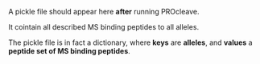 A pickle file should appear here **after** running PROcleave.

It cointain all described MS binding peptides to all alleles.

The pickle file is in fact a dictionary, where **keys** are **alleles**, and **values** a **peptide set of MS binding peptides**.
